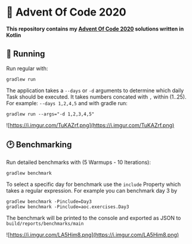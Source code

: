 # 🎄 Advent Of Code 2020

**This repository contains my [Advent Of Code 2020](https://adventofcode.com/) solutions written in Kotlin**

## 🚀 Running

Run regular with:
```
gradlew run
```

The application takes a `--days` or `-d` arguments to determine which daily Task should be executed. It takes numbers concated with `,` within (1..25). For example: `--days 1,2,4,5` and with gradle run:

```
gradlew run --args="-d 1,2,3,4,5"
```

![https://i.imgur.com/TuKAZrf.png](https://i.imgur.com/TuKAZrf.png)

## 🕑 Benchmarking

Run detailed benchmarks with (5 Warmups - 10 Iterations):
```
gradlew benchmark
```

To select a specific day for benchmark use the `include` Property which takes a regular expression. For example you can benchmark day 3 by 
```
gradlew benchmark -Pinclude=Day3
gradlew benchmark -Pinclude=aoc.exercises.Day3
```

The benchmark will be printed to the console and exported as JSON to `build/reports/benchmarks/main`

![https://i.imgur.com/LA5Him8.png](https://i.imgur.com/LA5Him8.png)
